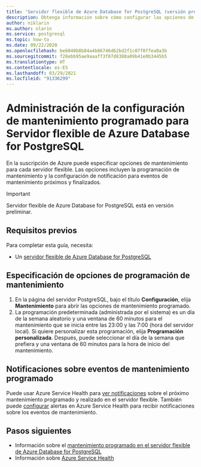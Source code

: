 ```yaml
---
title: 'Servidor flexible de Azure Database for PostgreSQL (versión preliminar) - Mantenimiento programado: Azure Portal'
description: Obtenga información sobre cómo configurar las opciones de mantenimiento programado para un servidor flexible de Azure Database for PostgreSQL desde Azure Portal.
author: niklarin
ms.author: nlarin
ms.service: postgresql
ms.topic: how-to
ms.date: 09/22/2020
ms.openlocfilehash: be6040b8b84a4b86746d62bd2f1c07f0ffea0a3b
ms.sourcegitcommit: f28ebb95ae9aaaff3f87d8388a09b41e0b3445b5
ms.translationtype: HT
ms.contentlocale: es-ES
ms.lasthandoff: 03/29/2021
ms.locfileid: "91336299"
---
```

# <a name="manage-scheduled-maintenance-settings-for-azure-database-for-postgresql--flexible-server"></a>Administración de la configuración de mantenimiento programado para Servidor flexible de Azure Database for PostgreSQL
 
En la suscripción de Azure puede especificar opciones de mantenimiento para cada servidor flexible. Las opciones incluyen la programación de mantenimiento y la configuración de notificación para eventos de mantenimiento próximos y finalizados.

> [!IMPORTANT]
> Servidor flexible de Azure Database for PostgreSQL está en versión preliminar.

## <a name="prerequisites"></a>Requisitos previos
Para completar esta guía, necesita:
- Un [servidor flexible de Azure Database for PostgreSQL](quickstart-create-server-portal.md)
 
## <a name="specify-maintenance-schedule-options"></a>Especificación de opciones de programación de mantenimiento
 
1. En la página del servidor PostgreSQL, bajo el título **Configuración**, elija **Mantenimiento** para abrir las opciones de mantenimiento programado.
2. La programación predeterminada (administrada por el sistema) es un día de la semana aleatorio y una ventana de 60 minutos para el mantenimiento que se inicia entre las 23:00 y las 7:00 (hora del servidor local). Si quiere personalizar esta programación, elija **Programación personalizada**. Después, puede seleccionar el día de la semana que prefiera y una ventana de 60 minutos para la hora de inicio del mantenimiento.
 
## <a name="notifications-about-scheduled-maintenance-events"></a>Notificaciones sobre eventos de mantenimiento programado
 
Puede usar Azure Service Health para [ver notificaciones](../../service-health/service-notifications.md) sobre el próximo mantenimiento programado y realizado en el servidor flexible. También puede [configurar](../../service-health/resource-health-alert-monitor-guide.md) alertas en Azure Service Health para recibir notificaciones sobre los eventos de mantenimiento.
 
## <a name="next-steps"></a>Pasos siguientes  
 
* Información sobre el [mantenimiento programado en el servidor flexible de Azure Database for PostgreSQL](concepts-maintenance.md)
* Información sobre [Azure Service Health](../../service-health/overview.md)
